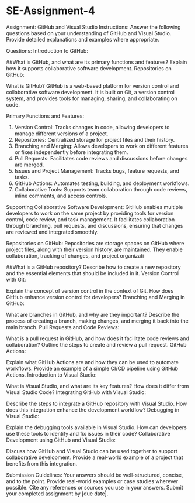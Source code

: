 # SE-Assignment-4
Assignment: GitHub and Visual Studio
Instructions:
Answer the following questions based on your understanding of GitHub and Visual Studio. Provide detailed explanations and examples where appropriate.

Questions:
Introduction to GitHub:

##What is GitHub, and what are its primary functions and features? Explain how it supports collaborative software development.
Repositories on GitHub:

What is GitHub?
GitHub is a web-based platform for version control and collaborative software development. It is built on Git, a version control system, and provides tools for managing, sharing, and collaborating on code.

Primary Functions and Features:

1. Version Control: Tracks changes in code, allowing developers to manage different versions of a project.
2. Repositories: Centralized storage for project files and their history.
3. Branching and Merging: Allows developers to work on different features or fixes independently before integrating them.
4. Pull Requests: Facilitates code reviews and discussions before changes are merged.
5. Issues and Project Management: Tracks bugs, feature requests, and tasks.
6. GitHub Actions: Automates testing, building, and deployment workflows.
7. Collaborative Tools: Supports team collaboration through code reviews, inline comments, and access controls.

Supporting Collaborative Software Development:
GitHub enables multiple developers to work on the same project by providing tools for version control, code review, and task management. It facilitates collaboration through branching, pull requests, and discussions, ensuring that changes are reviewed and integrated smoothly.

Repositories on GitHub:
Repositories are storage spaces on GitHub where project files, along with their version history, are maintained. They enable collaboration, tracking of changes, and project organizati


##What is a GitHub repository? Describe how to create a new repository and the essential elements that should be included in it.
Version Control with Git:

Explain the concept of version control in the context of Git. How does GitHub enhance version control for developers?
Branching and Merging in GitHub:

What are branches in GitHub, and why are they important? Describe the process of creating a branch, making changes, and merging it back into the main branch.
Pull Requests and Code Reviews:

What is a pull request in GitHub, and how does it facilitate code reviews and collaboration? Outline the steps to create and review a pull request.
GitHub Actions:

Explain what GitHub Actions are and how they can be used to automate workflows. Provide an example of a simple CI/CD pipeline using GitHub Actions.
Introduction to Visual Studio:

What is Visual Studio, and what are its key features? How does it differ from Visual Studio Code?
Integrating GitHub with Visual Studio:

Describe the steps to integrate a GitHub repository with Visual Studio. How does this integration enhance the development workflow?
Debugging in Visual Studio:

Explain the debugging tools available in Visual Studio. How can developers use these tools to identify and fix issues in their code?
Collaborative Development using GitHub and Visual Studio:

Discuss how GitHub and Visual Studio can be used together to support collaborative development. Provide a real-world example of a project that benefits from this integration.


Submission Guidelines:
Your answers should be well-structured, concise, and to the point.
Provide real-world examples or case studies wherever possible.
Cite any references or sources you use in your answers.
Submit your completed assignment by [due date].
